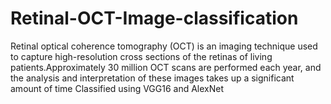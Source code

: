 # Retinal-OCT-Image-classification
Retinal optical coherence tomography (OCT) is an imaging technique used to capture high-resolution cross sections of the retinas of living patients.Approximately 30 million OCT scans are performed each year, and the analysis and interpretation of these images takes up a significant amount of time
Classified using VGG16 and AlexNet
